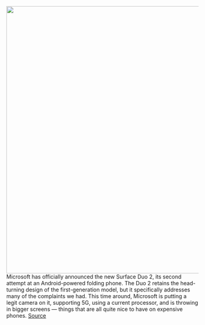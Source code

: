 <img src='https://cdn.vox-cdn.com/thumbor/IptymtXnQOUJy2M44dF5rZyuf7g=/0x0:1531x861/1200x800/filters:focal(644x309:888x553)/cdn.vox-cdn.com/uploads/chorus_image/image/69893261/lcimg_7c571157_2852_4ee8_9799_0284b94a5001.0.jpg' width='700px' /><br/>
Microsoft has officially announced the new Surface Duo 2, its second attempt at an Android-powered folding phone. The Duo 2 retains the head-turning design of the first-generation model, but it specifically addresses many of the complaints we had. This time around, Microsoft is putting a legit camera on it, supporting 5G, using a current processor, and is throwing in bigger screens — things that are all quite nice to have on expensive phones.
<a href='https://www.theverge.com/2021/9/22/22684814/microsoft-surface-duo-2-price-specs-features-release-date'> Source <a/>